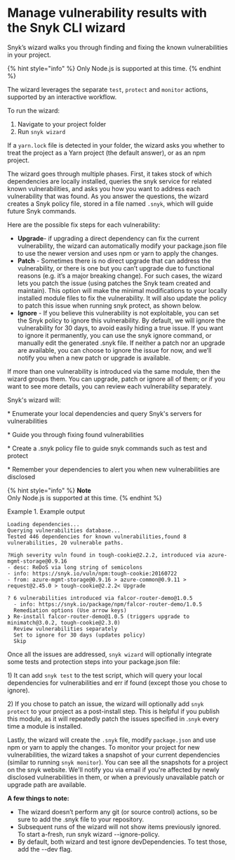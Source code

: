 # Manage vulnerability results with the Snyk CLI wizard

Snyk’s wizard walks you through finding and fixing the known vulnerabilities in your project.

{% hint style="info" %}
Only Node.js is supported at this time.
{% endhint %}

The wizard leverages the separate `test`, `protect` and `monitor` actions, supported by an interactive workflow.

To run the wizard:

1. Navigate to your project folder
2. Run `snyk wizard`&#x20;

If a `yarn.lock` file is detected in your folder, the wizard asks you whether to treat the project as a Yarn project (the default answer), or as an npm project.

The wizard goes through multiple phases. First, it takes stock of which dependencies are locally installed, queries the snyk service for related known vulnerabilities, and asks you how you want to address each vulnerability that was found. As you answer the questions, the wizard creates a Snyk policy file, stored in a file named `.snyk`, which will guide future Snyk commands.

Here are the possible fix steps for each vulnerability:

* **Upgrade**- if upgrading a direct dependency can fix the current vulnerability, the wizard can automatically modify your package.json file to use the newer version and uses npm or yarn to apply the changes.
* **Patch** - Sometimes there is no direct upgrade that can address the vulnerability, or there is one but you can’t upgrade due to functional reasons (e.g. it’s a major breaking change). For such cases, the wizard lets you patch the issue (using patches the Snyk team created and maintain). This option will make the minimal modifications to your locally installed module files to fix the vulnerability. It will also update the policy to patch this issue when running snyk protect, as shown below.
* **Ignore** - If you believe this vulnerability is not exploitable, you can set the Snyk policy to ignore this vulnerability. By default, we will ignore the vulnerability for 30 days, to avoid easily hiding a true issue. If you want to ignore it permanently, you can use the snyk ignore command, or manually edit the generated .snyk file. If neither a patch nor an upgrade are available, you can choose to ignore the issue for now, and we’ll notify you when a new patch or upgrade is available.

If more than one vulnerability is introduced via the same module, then the wizard groups them. You can upgrade, patch or ignore all of them; or if you want to see more details, you can review each vulnerability separately.

Snyk's wizard will:

\* Enumerate your local dependencies and query Snyk's servers for vulnerabilities

\* Guide you through fixing found vulnerabilities

\* Create a .snyk policy file to guide snyk commands such as test and protect

\* Remember your dependencies to alert you when new vulnerabilities are disclosed

{% hint style="info" %}
**Note**\
Only Node.js is supported at this time.
{% endhint %}

Example 1. Example output

```
Loading dependencies...
Querying vulnerabilities database...
Tested 446 dependencies for known vulnerabilities,found 8 vulnerabilities, 20 vulnerable paths.

?High severity vuln found in tough-cookie@2.2.2, introduced via azure-mgmt-storage@0.9.16
- desc: ReDoS via long string of semicolons
- info: https://snyk.io/vuln/npm:tough-cookie:20160722
- from: azure-mgmt-storage@0.9.16 > azure-common@0.9.11 > request@2.45.0 > tough-cookie@2.2.2< Upgrade

? 6 vulnerabilities introduced via falcor-router-demo@1.0.5
  - info: https://snyk.io/package/npm/falcor-router-demo/1.0.5
  Remediation options (Use arrow keys)
❯ Re-install falcor-router-demo@1.0.5 (triggers upgrade to minimatch@3.0.2, tough-cookie@2.3.0) 
  Review vulnerabilities separately
  Set to ignore for 30 days (updates policy)
  Skip
```

Once all the issues are addressed, `snyk wizard` will optionally integrate some tests and protection steps into your package.json file:

1\) It can add `snyk test` to the test script, which will query your local dependencies for vulnerabilities and err if found (except those you chose to ignore).

2\) If you chose to patch an issue, the wizard will optionally add `snyk protect` to your project as a post-install step. This is helpful if you publish this module, as it will repeatedly patch the issues specified in .`snyk` every time a module is installed.

Lastly, the wizard will create the `.snyk` file, modify `package.json` and use npm or yarn to apply the changes. To monitor your project for new vulnerabilities, the wizard takes a snapshot of your current dependencies (similar to running `snyk monitor`). You can see all the snapshots for a project on the snyk website. We'll notify you via email if you're affected by newly disclosed vulnerabilities in them, or when a previously unavailable patch or upgrade path are available.

**A few things to note:**

* The wizard doesn’t perform any git (or source control) actions, so be sure to add the .snyk file to your repository.
* Subsequent runs of the wizard will not show items previously ignored. To start a-fresh, run snyk wizard --ignore-policy.
* By default, both wizard and test ignore devDependencies. To test those, add the --dev flag.
